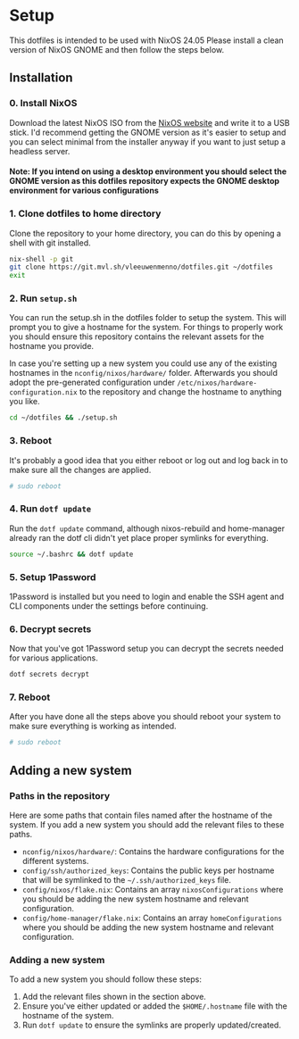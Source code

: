 # Setup

This dotfiles is intended to be used with NixOS 24.05
Please install a clean version of NixOS GNOME and then follow the steps below.

## Installation

### 0. Install NixOS

Download the latest NixOS ISO from the [NixOS website](https://nixos.org/download.html) and write it to a USB stick.
I'd recommend getting the GNOME version as it's easier to setup and you can select minimal from the installer anyway if you want to just setup a headless server.

#### Note: If you intend on using a desktop environment you should select the GNOME version as this dotfiles repository expects the GNOME desktop environment for various configurations

### 1. Clone dotfiles to home directory

Clone the repository to your home directory, you can do this by opening a shell with git installed.

```bash
nix-shell -p git
git clone https://git.mvl.sh/vleeuwenmenno/dotfiles.git ~/dotfiles
exit
```

### 2. Run `setup.sh`

You can run the setup.sh in the dotfiles folder to setup the system.
This will prompt you to give a hostname for the system. For things to properly work you should ensure this repository contains the relevant assets for the hostname you provide.

In case you're setting up a new system you could use any of the existing hostnames in the `nconfig/nixos/hardware/` folder.
Afterwards you should adopt the pre-generated configuration under `/etc/nixos/hardware-configuration.nix` to the repository and change the hostname to anything you like.

```bash
cd ~/dotfiles && ./setup.sh
```

### 3. Reboot

It's probably a good idea that you either reboot or log out and log back in to make sure all the changes are applied.

```bash
# sudo reboot
```

### 4. Run `dotf update`

Run the `dotf update` command, although nixos-rebuild and home-manager already ran the dotf cli didn't yet place proper symlinks for everything.

```bash
source ~/.bashrc && dotf update
```

### 5. Setup 1Password

1Password is installed but you need to login and enable the SSH agent and CLI components under the settings before continuing.

### 6. Decrypt secrets

Now that you've got 1Password setup you can decrypt the secrets needed for various applications.

```bash
dotf secrets decrypt
```

### 7. Reboot

After you have done all the steps above you should reboot your system to make sure everything is working as intended.

```bash
# sudo reboot
```

## Adding a new system

### Paths in the repository

Here are some paths that contain files named after the hostname of the system.
If you add a new system you should add the relevant files to these paths.

- `nconfig/nixos/hardware/`: Contains the hardware configurations for the different systems.
- `config/ssh/authorized_keys`: Contains the public keys per hostname that will be symlinked to the `~/.ssh/authorized_keys` file.
- `config/nixos/flake.nix`: Contains an array `nixosConfigurations` where you should be adding the new system hostname and relevant configuration.
- `config/home-manager/flake.nix`: Contains an array `homeConfigurations` where you should be adding the new system hostname and relevant configuration.

### Adding a new system

To add a new system you should follow these steps:

1. Add the relevant files shown in the section above.
2. Ensure you've either updated or added the `$HOME/.hostname` file with the hostname of the system.
3. Run `dotf update` to ensure the symlinks are properly updated/created.
